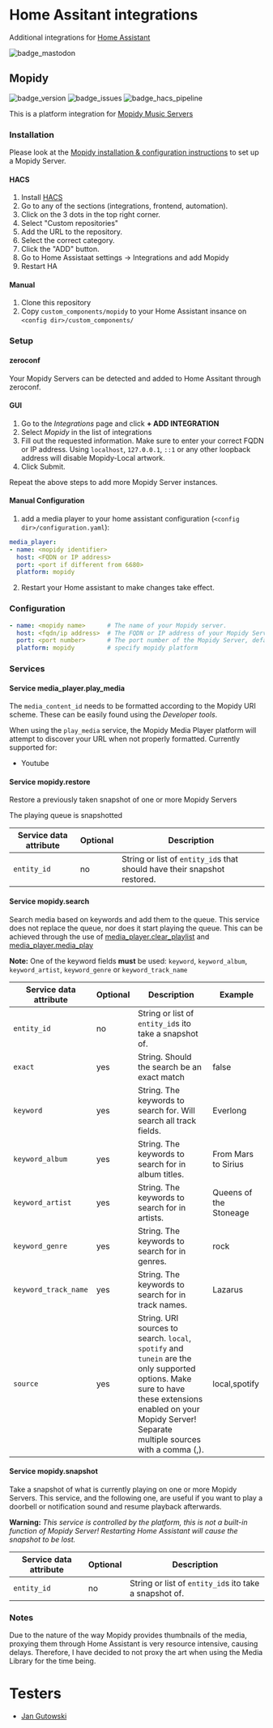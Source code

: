 # Home Assitant integrations

Additional integrations for [Home Assistant](https://www.home-assistant.io/)

![badge_mastodon]

## Mopidy

![badge_version] ![badge_issues] ![badge_hacs_pipeline]

This is a platform integration for [Mopidy Music Servers](https://mopidy.com/)

### Installation

Please look at the [Mopidy installation & configuration instructions](https://docs.mopidy.com/en/latest/installation/) to set up a Mopidy Server.

#### HACS

1. Install [HACS](https://hacs.xyz)
1. Go to any of the sections (integrations, frontend, automation).
1. Click on the 3 dots in the top right corner.
1. Select "Custom repositories"
1. Add the URL to the repository.
1. Select the correct category.
1. Click the "ADD" button.
1. Go to Home Assistaat settings -> Integrations and add Mopidy
1. Restart HA

#### Manual

1. Clone this repository
2. Copy `custom_components/mopidy` to your Home Assistant insance on `<config dir>/custom_components/`

### Setup

#### zeroconf

Your Mopidy Servers can be detected and added to Home Assitant through zeroconf.

#### GUI

1. Go to the *Integrations* page and click **+ ADD INTEGRATION**
1. Select *Mopidy* in the list of integrations
1. Fill out the requested information. Make sure to enter your correct FQDN or IP address. Using `localhost`, `127.0.0.1`, `::1` or any other loopback address will disable Mopidy-Local artwork.
1. Click Submit.

Repeat the above steps to add more Mopidy Server instances.

#### Manual Configuration

1. add a media player to your home assistant configuration (`<config dir>/configuration.yaml`):

```yaml
media_player:
- name: <mopidy identifier>
  host: <FQDN or IP address>
  port: <port if different from 6680>
  platform: mopidy
```
2. Restart your Home assistant to make changes take effect.

### Configuration

```yaml
- name: <mopidy name>      # The name of your Mopidy server.
  host: <fqdn/ip address>  # The FQDN or IP address of your Mopidy Server, do not use ::1, localhost or 127.0.0.1
  port: <port number>      # The port number of the Mopidy Server, default: 6680
  platform: mopidy         # specify mopidy platform
```

### Services

#### Service media\_player.play\_media

The `media_content_id` needs to be formatted according to the Mopidy URI scheme. These can be easily found using the *Developer tools*.

When using the `play_media` service, the Mopidy Media Player platform will attempt to discover your URL when not properly formatted.
Currently supported for:

- Youtube


#### Service mopidy.restore

Restore a previously taken snapshot of one or more Mopidy Servers

The playing queue is snapshotted

|Service data attribute|Optional|Description|
|-|-|-|
|`entity_id`|no|String or list of `entity_id`s that should have their snapshot restored.|

#### Service mopidy.search

Search media based on keywords and add them to the queue. This service does not replace the queue, nor does it start playing the queue. This can be achieved through the use of [media\_player.clear\_playlist](https://www.home-assistant.io/integrations/media_player/) and [media\_player.media\_play](https://www.home-assistant.io/integrations/media_player/)

**Note:** One of the keyword fields **must** be used: `keyword`, `keyword_album`, `keyword_artist`, `keyword_genre` or `keyword_track_name`

|Service data attribute|Optional|Description|Example|
|-|-|-|-|
|`entity_id`|no|String or list of `entity_id`s ito take a snapshot of.| |
|`exact`|yes|String. Should the search be an exact match|false|
|`keyword`|yes|String. The keywords to search for. Will search all track fields.|Everlong|
|`keyword_album`|yes|String. The keywords to search for in album titles.|From Mars to Sirius|
|`keyword_artist`|yes|String. The keywords to search for in artists.|Queens of the Stoneage|
|`keyword_genre`|yes|String. The keywords to search for in genres.|rock|
|`keyword_track_name`|yes|String. The keywords to search for in track names.|Lazarus|
|`source`|yes|String. URI sources to search. `local`, `spotify` and `tunein` are the only supported options. Make sure to have these extensions enabled on your Mopidy Server! Separate multiple sources with a comma (,).|local,spotify|

#### Service mopidy.snapshot

Take a snapshot of what is currently playing on one or more Mopidy Servers. This service, and the following one, are useful if you want to play a doorbell or notification sound and resume playback afterwards.

**Warning:** *This service is controlled by the platform, this is not a built-in function of Mopidy Server! Restarting Home Assistant will cause the snapshot to be lost.*

|Service data attribute|Optional|Description|
|-|-|-|
|`entity_id`|no|String or list of `entity_id`s ito take a snapshot of.|


### Notes

Due to the nature of the way Mopidy provides thumbnails of the media,
proxying them through Home Assistant is very resource intensive,
causing delays. Therefore, I have decided to not proxy the art when
using the Media Library for the time being.

# Testers

- [Jan Gutowski](https://github.com/Switch123456789)


[badge_version]: https://img.shields.io/github/v/tag/bushvin/hass-integrations?label=Version&style=flat-square&color=2577a1
[badge_issues]: https://img.shields.io/github/issues/bushvin/hass-integrations?style=flat-square
[badge_mastodon]: https://img.shields.io/mastodon/follow/1084764?domain=https%3A%2F%2Fmastodon.social&logo=mastodon&logoColor=white&style=flat-square&label=%40bushvin%40mastodon.social
[badge_hacs_pipeline]: https://img.shields.io/github/actions/workflow/status/bushvin/hass-integrations/validate.yml?label=HACS%20build%20validation&style=flat-square
